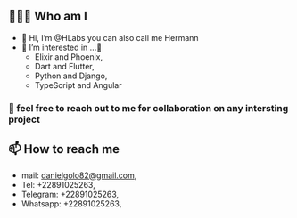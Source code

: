 ## 🧑🏽‍💻 Who am I
- 👋 Hi, I’m @HLabs you can also call me Hermann
- 👀 I’m interested in ...🌱 
  - Elixir and Phoenix, 
  - Dart and Flutter, 
  - Python and Django, 
  - TypeScript and Angular
### 💞️ feel free to reach out to me for collaboration on any intersting project
## 📫 How to reach me
  -  mail: danielgolo82@gmail.com,
  -  Tel: +22891025263, 
  -  Telegram: +22891025263,
  -  Whatsapp: +22891025263,

<!---
H-Labs99/H-Labs99 is a ✨ special ✨ repository because its `README.md` (this file) appears on your GitHub profile.
You can click the Preview link to take a look at your changes.
--->
